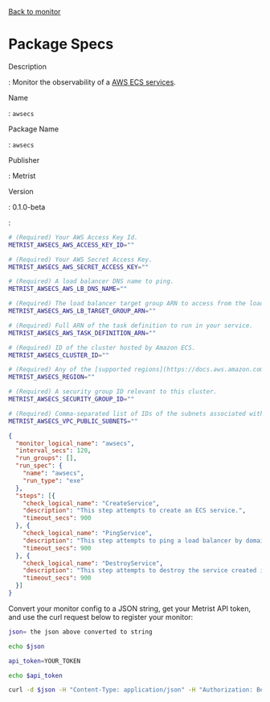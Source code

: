 [Back to monitor](awsecs.md)

# Package Specs

Description

: Monitor the observability of a [AWS ECS services](https://aws.amazon.com/ecs/).

Name

: `awsecs`

Package Name

: `awsecs`

Publisher

: Metrist

Version

: 0.1.0-beta

: &nbsp;


<!--@include: /parts/_3.md-->


```sh
# (Required) Your AWS Access Key Id.
METRIST_AWSECS_AWS_ACCESS_KEY_ID=""

# (Required) Your AWS Secret Access Key.
METRIST_AWSECS_AWS_SECRET_ACCESS_KEY=""

# (Required) A load balancer DNS name to ping.
METRIST_AWSECS_AWS_LB_DNS_NAME=""

# (Required) The load balancer target group ARN to access from the load balancer.
METRIST_AWSECS_AWS_LB_TARGET_GROUP_ARN=""

# (Required) Full ARN of the task definition to run in your service.
METRIST_AWSECS_AWS_TASK_DEFINITION_ARN=""

# (Required) ID of the cluster hosted by Amazon ECS.
METRIST_AWSECS_CLUSTER_ID=""

# (Required) Any of the [supported regions](https://docs.aws.amazon.com/AmazonECS/latest/userguide/AWS_Fargate-Regions.html).
METRIST_AWSECS_REGION=""

# (Required) A security group ID relevant to this cluster.
METRIST_AWSECS_SECURITY_GROUP_ID=""

# (Required) Comma-separated list of IDs of the subnets associated with the service.
METRIST_AWSECS_VPC_PUBLIC_SUBNETS=""
```

<!--@include: /parts/tips_env-vars.md -->


<!--@include: /parts/_4.md-->


```json
{
  "monitor_logical_name": "awsecs",
  "interval_secs": 120,
  "run_groups": [],
  "run_spec": {
    "name": "awsecs",
    "run_type": "exe"
  },
  "steps": [{
    "check_logical_name": "CreateService",
    "description": "This step attempts to create an ECS service.",
    "timeout_secs": 900
  }, {
    "check_logical_name": "PingService",
    "description": "This step attempts to ping a load balancer by domain name.",
    "timeout_secs": 900
  }, {
    "check_logical_name": "DestroyService",
    "description": "This step attempts to destroy the service created in an earlier step.",
    "timeout_secs": 900
  }]
}
```




Convert your monitor config to a JSON string, get your Metrist API token, and use the curl request below to register your monitor:

```sh
json= the json above converted to string

echo $json

api_token=YOUR_TOKEN

echo $api_token

curl -d $json -H "Content-Type: application/json" -H "Authorization: Bearer $api_token" 'https://app.metrist.io/api/v0/monitor-config'

```

<!--@include: /parts/tips_api.md-->


<!--@include: /parts/_5.md-->


<!--@include: /parts/result.md-->